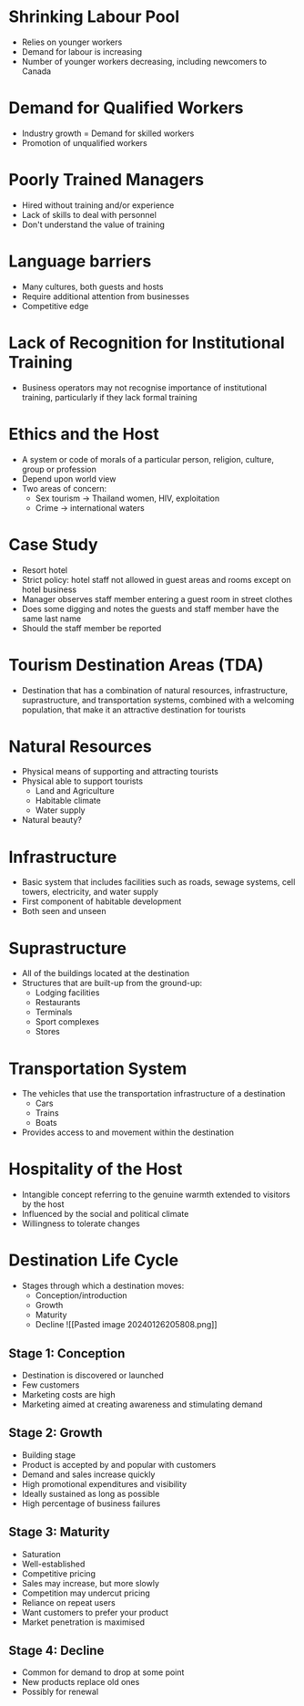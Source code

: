 # Shrinking Labour Pool
- Relies on younger workers
- Demand for labour is increasing
- Number of younger workers decreasing, including newcomers to Canada

# Demand for Qualified Workers
- Industry growth = Demand for skilled workers
- Promotion of unqualified workers

# Poorly Trained Managers
- Hired without training and/or experience
- Lack of skills to deal with personnel
- Don't understand the value of training

# Language barriers
- Many cultures, both guests and hosts
- Require additional attention from businesses
- Competitive edge

# Lack of Recognition for Institutional Training
- Business operators may not recognise importance of institutional training, particularly if they lack formal training

# Ethics and the Host
- A system or code of morals of a particular person, religion, culture, group or profession
- Depend upon world view
- Two areas of concern:
	- Sex tourism  ->  Thailand women, HIV, exploitation
	- Crime  ->  international waters

# Case Study
- Resort hotel
- Strict policy: hotel staff not allowed in guest areas and rooms except on hotel business
- Manager observes staff member entering a guest room in street clothes
- Does some digging and notes the guests and staff member have the same last name
- Should the staff member be reported

# Tourism Destination Areas (TDA)
- Destination that has a combination of natural resources, infrastructure, suprastructure, and transportation systems, combined with a welcoming population, that make it an attractive destination for tourists

# Natural Resources
- Physical means of supporting and attracting tourists
- Physical able to support tourists
	- Land and Agriculture
	- Habitable climate
	- Water supply
- Natural beauty?

# Infrastructure
- Basic system that includes facilities such as roads, sewage systems, cell towers, electricity, and water supply
- First component of habitable development
- Both seen and unseen

# Suprastructure
- All of the buildings located at the destination
- Structures that are built-up from the ground-up:
	- Lodging facilities
	- Restaurants
	- Terminals 
	- Sport complexes
	- Stores

# Transportation System
- The vehicles that use the transportation infrastructure of a destination
	- Cars
	- Trains
	- Boats
- Provides access to and movement within the destination

# Hospitality of the Host
- Intangible concept referring to the genuine warmth extended to visitors by the host
- Influenced by the social and political climate
- Willingness to tolerate changes

# Destination Life Cycle
- Stages through which a destination moves:
	- Conception/introduction
	- Growth
	- Maturity
	- Decline
![[Pasted image 20240126205808.png]]

## Stage 1: Conception
- Destination is discovered or launched
- Few customers
- Marketing costs are high
- Marketing aimed at creating awareness and stimulating demand

## Stage 2: Growth
- Building stage
- Product is accepted by and popular with customers
- Demand and sales increase quickly
- High promotional expenditures and visibility
- Ideally sustained as long as possible
- High percentage of business failures

## Stage 3: Maturity
- Saturation
- Well-established
- Competitive pricing
- Sales may increase, but more slowly
- Competition may undercut pricing 
- Reliance on repeat users
- Want customers to prefer your product
- Market penetration is maximised

## Stage 4: Decline
- Common for demand to drop at some point
- New products replace old ones
- Possibly for renewal